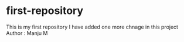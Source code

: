 # first-repository
This is my first repository
I have added one more chnage in this project
Author : Manju M
